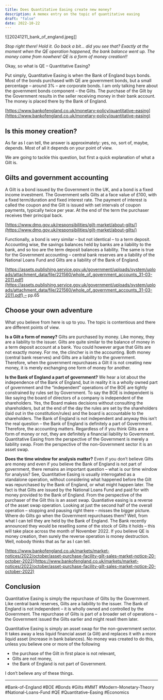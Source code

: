 ```yaml
---
title: Does Quantitative Easing create new money?
description: A memex entry on the topic of quantitative easing
draft: "false"
date: 2022-10-22
---
```

![[20241211_bank_of_england.jpeg]]

_Stop right there! Hold it. Go back a bit… did you see that? Exactly at the moment when the QE operation happened, the bank balance went up. The money came from nowhere! QE is a form of money creation!!_

Okay, so what is QE – Quantitative Easing?

Put simply, Quantitative Easing is when the Bank of England buys bonds. Most of the bonds purchased with QE are government bonds, but a small percentage – around 3% – are corporate bonds. I am only talking here about the government bonds component – the Gilts. The purchase of the Gilt by the Government results in the seller receiving money in their bank account. The money is placed there by the Bank of England.

[https://www.bankofengland.co.uk/monetary-policy/quantitative-easing](https://www.bankofengland.co.uk/monetary-policy/quantitative-easing)

## Is this money creation?

As far as I can tell, the answer is approximately: yes, no, sort of, maybe, depends. Most of all it depends on your point of view.

We are going to tackle this question, but first a quick explanation of what a Gilt is.

## **Gilts and government accounting**

A Gilt is a bond issued by the Government in the UK, and a bond is a fixed income investment. The Government sells Gilts at a face value of £100, with a fixed term/duration and fixed interest rate. The payment of interest is called the coupon and the Gilt is issued with set intervals of coupon payments, typically twice per year. At the end of the term the purchaser receives their principal back.

[https://www.dmo.gov.uk/responsibilities/gilt-market/about-gilts/](https://www.dmo.gov.uk/responsibilities/gilt-market/about-gilts/)

Functionally, a bond is very similar – but not identical – to a term deposit. Accounting wise, the savings balances held by banks are a liability to the bank, and so too are the term deposit balances a liability. The same is true for the Government accounting – central bank reserves are a liability of the National Loans Fund and Gilts are a liability of the Bank of England.

[https://assets.publishing.service.gov.uk/government/uploads/system/uploads/attachment_data/file/221560/whole_of_government_accounts_31-03-2011.pdf](https://assets.publishing.service.gov.uk/government/uploads/system/uploads/attachment_data/file/221560/whole_of_government_accounts_31-03-2011.pdf) – pp.65

## **Choose your own adventure**

What you believe from here is up to you. The topic is contentious and there are different points of view.

**Is a Gilt a form of money?** Gilts are purchased by money. Like money, they are a liability to the issuer. Gilts are quite similar to the balance of money in a term deposit account at a bank. You could however argue that Gilts are not exactly money. For me, the clincher is in the accounting. Both money (central bank reserves) and Gilts are a liability to the government. Therefore, when the government repurchases a Gilt it is not creating new money, it is merely exchanging one form of money for another.

**Is the Bank of England a part of government?** We hear a lot about the independence of the Bank of England, but in reality it is a wholly owned part of government and the “independent” operations of the BOE are tightly constrained by rules set by Government. To say the BOE is independent is like saying the board of directors of a company is independent of the shareholders. Yes, the Board makes decisions without consulting the shareholders, but at the end of the day the rules are set by the shareholders (laid out in the constitution/rules) and the board is accountable to the shareholders. The Bank of England is not independent and anyway this isn’t the real question – the Bank of England is definitely a part of Government. Therefore, the accounting matters. Regardless of if you think Gilts are a form of money or not, they are definitely a financial liability to Government. Quantitative Easing from the perspective of the Government is merely a liability swap. From the perspective of the non-Government sector it is an asset swap.

**Does the time window for analysis matter?** Even if you don’t believe Gilts are money and even if you believe the Bank of England is not part of government, there remains an important question – what is our time window for analysis? See, Quantitative Easing is usually interrogated as a standalone operation, without considering what happened before the Gilt was repurchased by the Bank of England, or what might happen later. The fact is that Gilts are issued by the National Loans Fund and paid for with money provided to the Bank of England. From the perspective of the purchaser of the Gilt this is an asset swap. Quantiative easing is a reverse of the asset swap operation. Looking at just the second half of the overall operation – stopping and pausing right there – misses the bigger picture. Where do Gilts go when the Government repurchases them? Well, from what I can tell they are held by the Bank of England. The Bank recently announced they would be reselling some of the stock of Gilts it holds – this will take place across the month of November 2022. If you believe QE is money creation, then surely the reverse operation is money destruction. Well, nobody thinks that as far as I can tell.

[https://www.bankofengland.co.uk/markets/market-notices/2022/october/asset-purchase-facility-gilt-sales-market-notice-20-october-2022](https://www.bankofengland.co.uk/markets/market-notices/2022/october/asset-purchase-facility-gilt-sales-market-notice-20-october-2022)

## **Conclusion**

Quantitative Easing is simply the repurchase of Gilts by the Government. Like central bank reserves, Gilts are a liability to the issuer. The Bank of England is not independent – it is wholly owned and controlled by the Government. The repurchase of Gilts is part of a broader set of operations – the Government issued the Gilts earlier and might resell them later.

Quantitative Easing is simply an asset swap for the non-government sector. It takes away a less liquid financial asset (a Gilt) and replaces it with a more liquid asset (increase in bank balances). No money was created to do this, unless you believe one or more of the following

- the purchase of the Gilt in first place is not relevant,
- Gilts are not money,
- the Bank of England is not part of Government.

I don’t believe any of these things.

---
#Bank-of-England #BOE #Bonds #Gilts #MMT #Modern-Monetary-Theory #National-Loans-Fund #QE #Quantitative-Easing #Economics 
